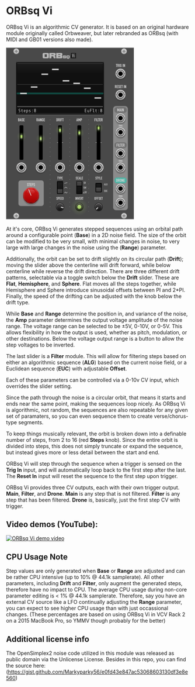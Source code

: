 # ORBsq Vi

ORBsq Vi is an algorithmic CV generator. It is based on an original hardware module originally called Orbweaver, but later rebranded as ORBsq (with MIDI and GB01 versions also made).

<img src="site/ORBsqVi_UI.png" width="350" alt="ORBsq Vi main interface in its default state" />

At it's core, ORBsq Vi generates stepped sequences using an orbital path around a configurable point (**Base**) in a 2D noise field. The size of the orbit can be modified to be very small, with minimal changes in noise, to very large with large changes in the noise using the (**Range**) parameter.

Additionally, the orbit can be set to drift slightly on its circular path (**Drift**); moving the slider above the centerline will drift forward, while below centerline while reverse the drift direction. There are three different drift patterns, selectable via a toggle switch below the **Drift** slider. These are **Flat**, **Hemisphere**, and **Sphere**. Flat moves all the steps together, while Hemisphere and Sphere introduce sinusoidal offsets between PI and 2*PI. Finally, the speed of the drifting can be adjusted with the knob below the drift type.

While **Base** and **Range** determine the position in, and variance of the noise, the **Amp** parameter determines the output voltage amplitude of the noise range. The voltage range can be selected to be ±5V, 0-10V, or 0-5V. This allows flexibility in how the output is used, whether as pitch, modulation, or other destinations. Below the voltage output range is a button to allow the step voltages to be inverted. 

The last slider is a **Filter** module. This will allow for filtering steps based on either an algorithmic sequence (**ALG**) based on the current noise field, or a Euclidean sequence (**EUC**) with adjustable **Offset**.

Each of these parameters can be controlled via a 0-10v CV input, which overrides the slider setting.

Since the path through the noise is a circular orbit, that means it starts and ends near the same point, making the sequences loop nicely. As ORBsq Vi is algorithmic, not random, the sequences are also repeatable for any given set of paramaters, so you can even sequence them to create verse/chorus-type segments.

To keep things musically relevant, the orbit is broken down into a definable number of steps, from 2 to 16 (red **Steps** knob). Since the entire orbit is divided into steps, this does not simply truncate or expand the sequence, but instead gives more or less detail between the start and end.

ORBsq Vi will step through the sequence when a trigger is sensed on the **Trig In** input, and will automatically loop back to the first step after the last. The **Reset In** input will reset the sequence to the first step upon trigger.

ORBsq Vi provides three CV outputs, each with their own trigger output. **Main**, **Filter**, and **Drone**. **Main** is any step that is not filtered. **Filter** is any step that has been filtered. **Drone** is, basically, just the first step CV with trigger.

## Video demos (YouTube):

[![ORBsq Vi demo video](https://img.youtube.com/vi/-XcHFA5aAKg/maxresdefault.jpg)](https://youtu.be/-XcHFA5aAKg)

## CPU Usage Note

Step values are only generated when **Base** or **Range** are adjusted and can be rather CPU intensive (up to 10% @ 44.1k samplerate). All other parameters, including **Drift** and **Filter**, only augment the generated steps, therefore have no impact to CPU. The average CPU usage during non-core parameter editing is < 1% @ 44.1k samplerate. Therefore, say you have an external CV source like a LFO continually adjusting the **Range** parameter, you can expect to see higher CPU usage than with just occassional changes. (These percentages are based on using ORBsq Vi in VCV Rack 2 on a 2015 MacBook Pro, so YMMV though probably for the better)

## Additional license info

The OpenSimplex2 noise code utilized in this module was released as public domain via the Unlicense License. Besides in this repo, you can find the source here: (https://gist.github.com/Markyparky56/e0fd43e847ac53068603130df3e8e560)
